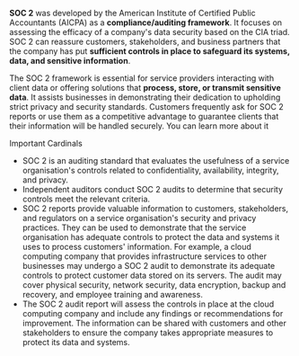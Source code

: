 **SOC 2** was developed by the American Institute of Certified Public Accountants (AICPA) as a **compliance/auditing framework**. It focuses on assessing the efficacy of a company's data security based on the CIA triad. SOC 2 can reassure customers, stakeholders, and business partners that the company has put **sufficient controls in place to safeguard its systems, data, and sensitive information**.  

  

The SOC 2 framework is essential for service providers interacting with client data or offering solutions that **process, store, or transmit sensitive data**. It assists businesses in demonstrating their dedication to upholding strict privacy and security standards. Customers frequently ask for SOC 2 reports or use them as a competitive advantage to guarantee clients that their information will be handled securely. You can learn more about it

  
Important Cardinals 

- SOC 2 is an auditing standard that evaluates the usefulness of a service organisation's controls related to confidentiality, availability, integrity, and privacy.
- Independent auditors conduct SOC 2 audits to determine that security controls meet the relevant criteria.
- SOC 2 reports provide valuable information to customers, stakeholders, and regulators on a service organisation's security and privacy practices. They can be used to demonstrate that the service organisation has adequate controls to protect the data and systems it uses to process customers' information. For example, a cloud computing company that provides infrastructure services to other businesses may undergo a SOC 2 audit to demonstrate its adequate controls to protect customer data stored on its servers. The audit may cover physical security, network security, data encryption, backup and recovery, and employee training and awareness.
- The SOC 2 audit report will assess the controls in place at the cloud computing company and include any findings or recommendations for improvement. The information can be shared with customers and other stakeholders to ensure the company takes appropriate measures to protect its data and systems.